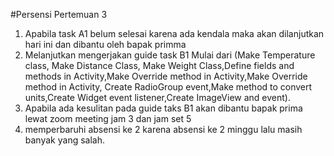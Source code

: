 #Persensi Pertemuan 3
1. Apabila task A1 belum selesai karena ada kendala maka akan dilanjutkan hari ini dan dibantu oleh bapak primma
2. Melanjutkan mengerjakan  guide task B1 Mulai dari (Make Temperature class, Make Distance Class, Make Weight Class,Define fields and methods in Activity,Make Override method in Activity,Make Override method in Activity, Create RadioGroup event,Make method to convert units,Create Widget event listener,Create ImageView and event).
3. Apabila ada kesulitan pada guide taks B1 akan dibantu bapak prima lewat zoom meeting jam 3 dan jam set 5
4. memperbaruhi absensi ke 2 karena absensi ke 2 minggu lalu masih banyak yang salah.